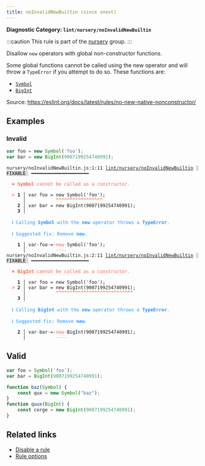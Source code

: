 ```yaml
---
title: noInvalidNewBuiltin (since vnext)
---
```


**Diagnostic Category: `lint/nursery/noInvalidNewBuiltin`**

:::caution
This rule is part of the [nursery](/linter/rules/#nursery) group.
:::

Disallow `new` operators with global non-constructor functions.

Some global functions cannot be called using the new operator and
will throw a `TypeError` if you attempt to do so. These functions are:

- [`Symbol`](https://developer.mozilla.org/docs/Web/JavaScript/Reference/Global_Objects/Symbol/Symbol)
- [`BigInt`](https://developer.mozilla.org/docs/Web/JavaScript/Reference/Global_Objects/BigInt/BigInt)

Source: https://eslint.org/docs/latest/rules/no-new-native-nonconstructor/

## Examples

### Invalid

```jsx
var foo = new Symbol('foo');
var bar = new BigInt(9007199254740991);
```

<pre class="language-text"><code class="language-text">nursery/noInvalidNewBuiltin.js:1:11 <a href="https://biomejs.dev/lint/rules/no-invalid-new-builtin">lint/nursery/noInvalidNewBuiltin</a> <span style="color: #000; background-color: #ddd;"> FIXABLE </span> ━━━━━━━━━━━━━━━━━━━━━

<strong><span style="color: Tomato;">  </span></strong><strong><span style="color: Tomato;">✖</span></strong> <span style="color: Tomato;"><strong>Symbol</strong></span><span style="color: Tomato;"> cannot be called as a constructor.</span>
  
<strong><span style="color: Tomato;">  </span></strong><strong><span style="color: Tomato;">&gt;</span></strong> <strong>1 │ </strong>var foo = new Symbol('foo');
   <strong>   │ </strong>          <strong><span style="color: Tomato;">^</span></strong><strong><span style="color: Tomato;">^</span></strong><strong><span style="color: Tomato;">^</span></strong><strong><span style="color: Tomato;">^</span></strong><strong><span style="color: Tomato;">^</span></strong><strong><span style="color: Tomato;">^</span></strong><strong><span style="color: Tomato;">^</span></strong><strong><span style="color: Tomato;">^</span></strong><strong><span style="color: Tomato;">^</span></strong><strong><span style="color: Tomato;">^</span></strong><strong><span style="color: Tomato;">^</span></strong><strong><span style="color: Tomato;">^</span></strong><strong><span style="color: Tomato;">^</span></strong><strong><span style="color: Tomato;">^</span></strong><strong><span style="color: Tomato;">^</span></strong><strong><span style="color: Tomato;">^</span></strong><strong><span style="color: Tomato;">^</span></strong>
    <strong>2 │ </strong>var bar = new BigInt(9007199254740991);
    <strong>3 │ </strong>
  
<strong><span style="color: rgb(38, 148, 255);">  </span></strong><strong><span style="color: rgb(38, 148, 255);">ℹ</span></strong> <span style="color: rgb(38, 148, 255);">Calling </span><span style="color: rgb(38, 148, 255);"><strong>Symbol</strong></span><span style="color: rgb(38, 148, 255);"> with the </span><span style="color: rgb(38, 148, 255);"><strong>new</strong></span><span style="color: rgb(38, 148, 255);"> operator throws a </span><span style="color: rgb(38, 148, 255);"><strong>TypeError</strong></span><span style="color: rgb(38, 148, 255);">.</span>
  
<strong><span style="color: rgb(38, 148, 255);">  </span></strong><strong><span style="color: rgb(38, 148, 255);">ℹ</span></strong> <span style="color: rgb(38, 148, 255);">Suggested fix</span><span style="color: rgb(38, 148, 255);">: </span><span style="color: rgb(38, 148, 255);">Remove </span><span style="color: rgb(38, 148, 255);"><strong>new</strong></span><span style="color: rgb(38, 148, 255);">.</span>
  
<strong>  </strong><strong>  1 │ </strong>var<span style="opacity: 0.8;">·</span>foo<span style="opacity: 0.8;">·</span>=<span style="opacity: 0.8;">·</span><span style="color: Tomato;">n</span><span style="color: Tomato;">e</span><span style="color: Tomato;">w</span><span style="opacity: 0.8;"><span style="color: Tomato;">·</span></span>Symbol('foo');
<strong>  </strong><strong>    │ </strong>          <span style="color: Tomato;">-</span><span style="color: Tomato;">-</span><span style="color: Tomato;">-</span><span style="color: Tomato;">-</span>              
nursery/noInvalidNewBuiltin.js:2:11 <a href="https://biomejs.dev/lint/rules/no-invalid-new-builtin">lint/nursery/noInvalidNewBuiltin</a> <span style="color: #000; background-color: #ddd;"> FIXABLE </span> ━━━━━━━━━━━━━━━━━━━━━

<strong><span style="color: Tomato;">  </span></strong><strong><span style="color: Tomato;">✖</span></strong> <span style="color: Tomato;"><strong>BigInt</strong></span><span style="color: Tomato;"> cannot be called as a constructor.</span>
  
    <strong>1 │ </strong>var foo = new Symbol('foo');
<strong><span style="color: Tomato;">  </span></strong><strong><span style="color: Tomato;">&gt;</span></strong> <strong>2 │ </strong>var bar = new BigInt(9007199254740991);
   <strong>   │ </strong>          <strong><span style="color: Tomato;">^</span></strong><strong><span style="color: Tomato;">^</span></strong><strong><span style="color: Tomato;">^</span></strong><strong><span style="color: Tomato;">^</span></strong><strong><span style="color: Tomato;">^</span></strong><strong><span style="color: Tomato;">^</span></strong><strong><span style="color: Tomato;">^</span></strong><strong><span style="color: Tomato;">^</span></strong><strong><span style="color: Tomato;">^</span></strong><strong><span style="color: Tomato;">^</span></strong><strong><span style="color: Tomato;">^</span></strong><strong><span style="color: Tomato;">^</span></strong><strong><span style="color: Tomato;">^</span></strong><strong><span style="color: Tomato;">^</span></strong><strong><span style="color: Tomato;">^</span></strong><strong><span style="color: Tomato;">^</span></strong><strong><span style="color: Tomato;">^</span></strong><strong><span style="color: Tomato;">^</span></strong><strong><span style="color: Tomato;">^</span></strong><strong><span style="color: Tomato;">^</span></strong><strong><span style="color: Tomato;">^</span></strong><strong><span style="color: Tomato;">^</span></strong><strong><span style="color: Tomato;">^</span></strong><strong><span style="color: Tomato;">^</span></strong><strong><span style="color: Tomato;">^</span></strong><strong><span style="color: Tomato;">^</span></strong><strong><span style="color: Tomato;">^</span></strong><strong><span style="color: Tomato;">^</span></strong>
    <strong>3 │ </strong>
  
<strong><span style="color: rgb(38, 148, 255);">  </span></strong><strong><span style="color: rgb(38, 148, 255);">ℹ</span></strong> <span style="color: rgb(38, 148, 255);">Calling </span><span style="color: rgb(38, 148, 255);"><strong>BigInt</strong></span><span style="color: rgb(38, 148, 255);"> with the </span><span style="color: rgb(38, 148, 255);"><strong>new</strong></span><span style="color: rgb(38, 148, 255);"> operator throws a </span><span style="color: rgb(38, 148, 255);"><strong>TypeError</strong></span><span style="color: rgb(38, 148, 255);">.</span>
  
<strong><span style="color: rgb(38, 148, 255);">  </span></strong><strong><span style="color: rgb(38, 148, 255);">ℹ</span></strong> <span style="color: rgb(38, 148, 255);">Suggested fix</span><span style="color: rgb(38, 148, 255);">: </span><span style="color: rgb(38, 148, 255);">Remove </span><span style="color: rgb(38, 148, 255);"><strong>new</strong></span><span style="color: rgb(38, 148, 255);">.</span>
  
<strong>  </strong><strong>  2 │ </strong>var<span style="opacity: 0.8;">·</span>bar<span style="opacity: 0.8;">·</span>=<span style="opacity: 0.8;">·</span><span style="color: Tomato;">n</span><span style="color: Tomato;">e</span><span style="color: Tomato;">w</span><span style="opacity: 0.8;"><span style="color: Tomato;">·</span></span>BigInt(9007199254740991);
<strong>  </strong><strong>    │ </strong>          <span style="color: Tomato;">-</span><span style="color: Tomato;">-</span><span style="color: Tomato;">-</span><span style="color: Tomato;">-</span>                         
</code></pre>

## Valid

```jsx
var foo = Symbol('foo');
var bar = BigInt(9007199254740991);

function baz(Symbol) {
    const qux = new Symbol("baz");
}
function quux(BigInt) {
    const corge = new BigInt(9007199254740991);
}
```

## Related links

- [Disable a rule](/linter/#disable-a-lint-rule)
- [Rule options](/linter/#rule-options)
